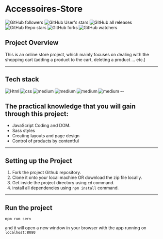 # Accessoires-Store

![GitHub followers](https://img.shields.io/github/followers/tkahmedkamal?logo=github&style=for-the-badge) ![GitHub User's stars](https://img.shields.io/github/stars/tkahmedkamal?logo=github&style=for-the-badge) ![GitHub all releases](https://img.shields.io/github/downloads/tkahmedkamal/accessories-store/total?logo=Github&style=for-the-badge) ![GitHub Repo stars](https://img.shields.io/github/stars/tkahmedkamal/accessories-store?logo=Github&style=for-the-badge) ![GitHub forks](https://img.shields.io/github/forks/tkahmedkamal/accessories-store?logo=github&style=for-the-badge) ![GitHub watchers](https://img.shields.io/github/watchers/tkahmedkamal/accessories-store?logo=github&style=for-the-badge)

## Project Overview

This is an online store project, which mainly focuses on dealing with the shopping cart (adding a product to the cart, deleting a product ... etc.)

---

## Tech stack

<img align="left" alt="Html" src="https://img.shields.io/badge/HTML5-E34F26?style=for-the-badge&logo=html5&logoColor=white"/>
<img align="left" alt="css" src="https://img.shields.io/badge/CSS3-1572B6?style=for-the-badge&logo=css3&logoColor=white"/>
<img align="left" alt="medium" src="https://img.shields.io/badge/Sass-CC6699?style=for-the-badge&logo=sass&logoColor=white" />
<img align="left" alt="medium" src="https://img.shields.io/badge/JavaScript-F7DF1E?style=for-the-badge&logo=javascript&logoColor=black" />
<img align="left" alt="medium" src="https://img.shields.io/badge/npm-CB3837?style=for-the-badge&logo=npm&logoColor=white" />
<img align="left" alt="medium" src="https://img.shields.io/badge/Git-F05032?style=for-the-badge&logo=git&logoColor=white" />

--

## The practical knowledge that you will gain through this project:

- JavaScript Coding and DOM.
- Sass styles
- Creating layouts and page design
- Control of products by contentful

---

## Setting up the Project

1. Fork the project Github repository.
2. Clone it onto your local machine OR download the zip file locally.
3. Get inside the project directory using `cd` command.
4. install all dependencies using `npm install` command.

---

## Run the project

```
npm run serv
```

and it will open a new window in your browser with the app running on `localhost:8080`
